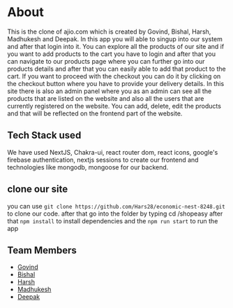 # About
This is the clone of ajio.com which is created by Govind, Bishal, Harsh, Madhukesh and Deepak. In this app you will able to singup into our system and after that login into it. You can explore all the products of our site and if you want to add products to the cart you have to login and after that you can navigate to our products page where you can further go into our products details and after that you can easily able to add that product to the cart. If you want to proceed with the checkout you can do it by clicking on the checkout button where you have to provide your delivery details. 
In this site there is also an admin panel where you as an admin can see all the products that are listed on the website and also all the users that are currently registered on the website. You can add, delete, edit the products and that will be reflected on the frontend part of the website.

## Tech Stack used
We have used NextJS, Chakra-ui, react router dom, react icons, google's firebase authentication, nextjs sessions to create our frontend and technologies like mongodb, mongoose for our backend.

## clone our site
you can use `git clone https://github.com/Hars28/economic-nest-8248.git` to clone our code.
after that go into the folder by typing cd /shopeasy
after that `npm install` to install dependencies 
and the `npm run start` to run the app

## Team Members
- [Govind](https://github.com/singh-govind)
- [Bishal](https://github.com/bishal00sharma)
- [Harsh](https://github.com/Hars28)
- [Madhukesh](https://github.com/Madhukesh06)
- [Deepak](https://github.com/Deepumandal)
